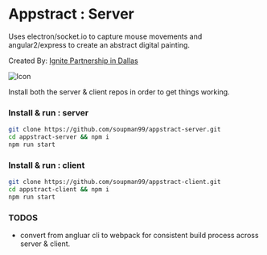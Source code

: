 # Appstract : Server

Uses electron/socket.io to capture mouse movements and angular2/express to create an abstract digital painting.

Created By: [Ignite Partnership in Dallas](http://www.ignitepartnership.com/?utm_source=github&utm_campaign=appstract)

![Icon](https://raw.githubusercontent.com/soupman99/appstract-server/master/git_assets/hero.png)

Install both the server & client repos in order to get things working.
### Install & run : server
```sh
git clone https://github.com/soupman99/appstract-server.git
cd appstract-server && npm i
npm run start
```

### Install & run : client
```sh
git clone https://github.com/soupman99/appstract-client.git
cd appstract-client && npm i
npm run start
```
### TODOS
* convert from angluar cli to webpack for consistent build process across server & client.



